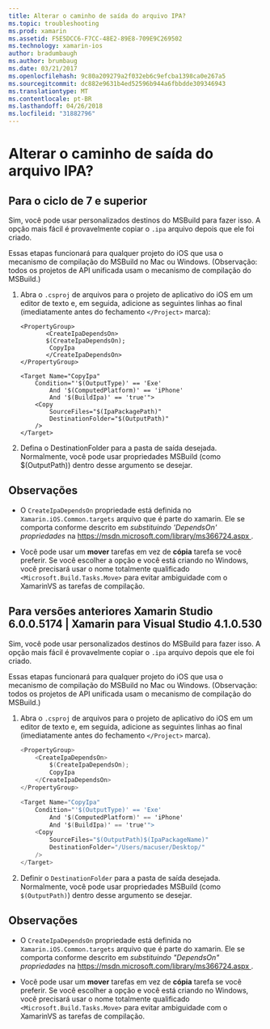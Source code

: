 ```yaml
---
title: Alterar o caminho de saída do arquivo IPA?
ms.topic: troubleshooting
ms.prod: xamarin
ms.assetid: F5E5DCC6-F7CC-48E2-89E8-709E9C269502
ms.technology: xamarin-ios
author: bradumbaugh
ms.author: brumbaug
ms.date: 03/21/2017
ms.openlocfilehash: 9c80a209279a2f032eb6c9efcba1398ca0e267a5
ms.sourcegitcommit: dc882e9631b4ed52596b944a6fbbdde309346943
ms.translationtype: MT
ms.contentlocale: pt-BR
ms.lasthandoff: 04/26/2018
ms.locfileid: "31882796"
---
```

# <a name="can-i-change-the-output-path-of-the-ipa-file"></a>Alterar o caminho de saída do arquivo IPA?

## <a name="for-cycle-7-and-higher"></a>Para o ciclo de 7 e superior
Sim, você pode usar personalizados destinos do MSBuild para fazer isso. A opção mais fácil é provavelmente copiar o `.ipa` arquivo depois que ele foi criado.

Essas etapas funcionará para qualquer projeto do iOS que usa o mecanismo de compilação do MSBuild no Mac ou Windows. (Observação: todos os projetos de API unificada usam o mecanismo de compilação do MSBuild.)

1. Abra o `.csproj` de arquivos para o projeto de aplicativo do iOS em um editor de texto e, em seguida, adicione as seguintes linhas ao final (imediatamente antes do fechamento `</Project>` marca):
    
    ```
    <PropertyGroup>
           <CreateIpaDependsOn>
           $(CreateIpaDependsOn);
            CopyIpa
           </CreateIpaDependsOn>
    </PropertyGroup>
    
    <Target Name="CopyIpa"
        Condition="'$(OutputType)' == 'Exe'
            And '$(ComputedPlatform)' == 'iPhone'
            And '$(BuildIpa)' == 'true'">
        <Copy
            SourceFiles="$(IpaPackagePath)"
            DestinationFolder="$(OutputPath)"
        />
    </Target>
    ```

2. Defina o DestinationFolder para a pasta de saída desejada. Normalmente, você pode usar propriedades MSBuild (como $(OutputPath)) dentro desse argumento se desejar.

## <a name="notes"></a>Observações
- O `CreateIpaDependsOn` propriedade está definida no `Xamarin.iOS.Common.targets` arquivo que é parte do xamarin. Ele se comporta conforme descrito em *substituindo 'DependsOn' propriedades* na [ https://msdn.microsoft.com/library/ms366724.aspx ](https://msdn.microsoft.com/library/ms366724.aspx).

- Você pode usar um **mover** tarefas em vez de **cópia** tarefa se você preferir. Se você escolher a opção e você está criando no Windows, você precisará usar o nome totalmente qualificado `<Microsoft.Build.Tasks.Move>` para evitar ambiguidade com o XamarinVS as tarefas de compilação.

## <a name="for-versions-before-xamarin-studio-6005174--xamarin-for-visual-studio-410530"></a>Para versões anteriores Xamarin Studio 6.0.0.5174 | Xamarin para Visual Studio 4.1.0.530

Sim, você pode usar personalizados destinos do MSBuild para fazer isso. A opção mais fácil é provavelmente copiar o `.ipa` arquivo depois que ele foi criado.

Essas etapas funcionará para qualquer projeto do iOS que usa o mecanismo de compilação do MSBuild no Mac ou Windows. (Observação: todos os projetos de API unificada usam o mecanismo de compilação do MSBuild.)

1. Abra o `.csproj` de arquivos para o projeto de aplicativo do iOS em um editor de texto e, em seguida, adicione as seguintes linhas ao final (imediatamente antes do fechamento `</Project>` marca).

    ```csharp
    <PropertyGroup>
        <CreateIpaDependsOn>
            $(CreateIpaDependsOn);
            CopyIpa
        </CreateIpaDependsOn>
    </PropertyGroup>
    
    <Target Name="CopyIpa"
        Condition="'$(OutputType)' == 'Exe'
            And '$(ComputedPlatform)' == 'iPhone'
            And '$(BuildIpa)' == 'true'">
        <Copy
            SourceFiles="$(OutputPath)$(IpaPackageName)"
            DestinationFolder="/Users/macuser/Desktop/"
        />
    </Target>
    ```

2. Definir o `DestinationFolder` para a pasta de saída desejada. Normalmente, você pode usar propriedades MSBuild (como `$(OutputPath)`) dentro desse argumento se desejar.

## <a name="notes"></a>Observações
- O `CreateIpaDependsOn` propriedade está definida no `Xamarin.iOS.Common.targets` arquivo que é parte do xamarin. Ele se comporta conforme descrito em *substituindo "DependsOn" propriedades* na [ https://msdn.microsoft.com/library/ms366724.aspx ](https://msdn.microsoft.com/library/ms366724.aspx).

- Você pode usar um **mover** tarefas em vez de **cópia** tarefa se você preferir. Se você escolher a opção e você está criando no Windows, você precisará usar o nome totalmente qualificado `<Microsoft.Build.Tasks.Move>` para evitar ambiguidade com o XamarinVS as tarefas de compilação.
